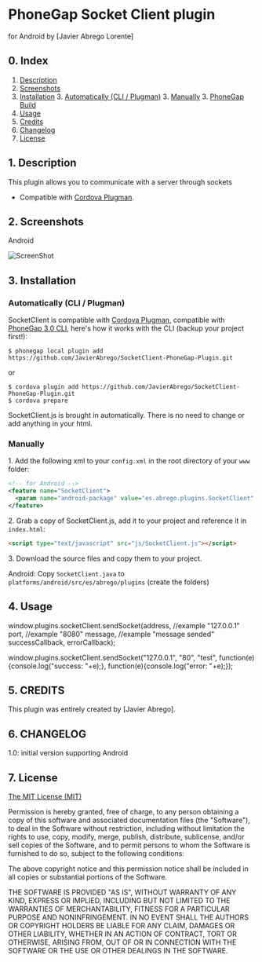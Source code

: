 # PhoneGap Socket Client plugin

for Android  by [Javier Abrego Lorente]

## 0. Index

1. [Description](#1-description)
2. [Screenshots](#2-screenshots)
3. [Installation](#3-installation)
	3. [Automatically (CLI / Plugman)](#automatically-cli--plugman)
	3. [Manually](#manually)
	3. [PhoneGap Build](#phonegap-build)
4. [Usage](#4-usage)
5. [Credits](#5-credits)
6. [Changelog](#6-changelog)
7. [License](#7-license)

## 1. Description

This plugin allows you to communicate with a server through sockets
* Compatible with [Cordova Plugman](https://github.com/apache/cordova-plugman).


## 2. Screenshots

Android

![ScreenShot](screenshots/screenshot-android-SocketClient.png)



## 3. Installation

### Automatically (CLI / Plugman)
SocketClient is compatible with [Cordova Plugman](https://github.com/apache/cordova-plugman), compatible with [PhoneGap 3.0 CLI](http://docs.phonegap.com/en/3.0.0/guide_cli_index.md.html#The%20Command-line%20Interface_add_features), here's how it works with the CLI (backup your project first!):

```
$ phonegap local plugin add https://github.com/JavierAbrego/SocketClient-PhoneGap-Plugin.git
```
or
```
$ cordova plugin add https://github.com/JavierAbrego/SocketClient-PhoneGap-Plugin.git
$ cordova prepare
```

SocketClient.js is brought in automatically. There is no need to change or add anything in your html.

### Manually

1\. Add the following xml to your `config.xml` in the root directory of your `www` folder:

```xml
<!-- for Android -->
<feature name="SocketClient">
  <param name="android-package" value="es.abrego.plugins.SocketClient" />
</feature>
```


2\. Grab a copy of SocketClient.js, add it to your project and reference it in `index.html`:
```html
<script type="text/javascript" src="js/SocketClient.js"></script>
```

3\. Download the source files and copy them to your project.

Android: Copy `SocketClient.java` to `platforms/android/src/es/abrego/plugins` (create the folders)



## 4. Usage
window.plugins.socketClient.sendSocket(address, //example "127.0.0.1"
										port,   //example "8080"
										message, //example "message sended"
										successCallback,
										errorCallback);

window.plugins.socketClient.sendSocket("127.0.0.1", "80", "test", function(e){console.log("success: "+e);}, function(e){console.log("error: "+e);});

## 5. CREDITS

This plugin was  entirely created by [Javier Abrego].


## 6. CHANGELOG

1.0: initial version supporting Android

## 7. License

[The MIT License (MIT)](http://www.opensource.org/licenses/mit-license.html)

Permission is hereby granted, free of charge, to any person obtaining a copy
of this software and associated documentation files (the "Software"), to deal
in the Software without restriction, including without limitation the rights
to use, copy, modify, merge, publish, distribute, sublicense, and/or sell
copies of the Software, and to permit persons to whom the Software is
furnished to do so, subject to the following conditions:

The above copyright notice and this permission notice shall be included in
all copies or substantial portions of the Software.

THE SOFTWARE IS PROVIDED "AS IS", WITHOUT WARRANTY OF ANY KIND, EXPRESS OR
IMPLIED, INCLUDING BUT NOT LIMITED TO THE WARRANTIES OF MERCHANTABILITY,
FITNESS FOR A PARTICULAR PURPOSE AND NONINFRINGEMENT. IN NO EVENT SHALL THE
AUTHORS OR COPYRIGHT HOLDERS BE LIABLE FOR ANY CLAIM, DAMAGES OR OTHER
LIABILITY, WHETHER IN AN ACTION OF CONTRACT, TORT OR OTHERWISE, ARISING FROM,
OUT OF OR IN CONNECTION WITH THE SOFTWARE OR THE USE OR OTHER DEALINGS IN
THE SOFTWARE.
